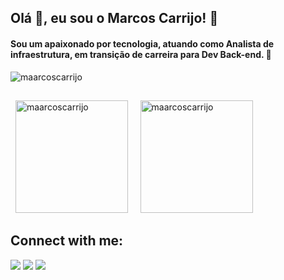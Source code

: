 ## Olá 👋, eu sou o Marcos Carrijo! 👻

#### Sou um apaixonado por tecnologia, atuando como Analista de infraestrutura, em transição de carreira para Dev Back-end. 🚀

<p align="left"> <img src="https://komarev.com/ghpvc/?username=maarcoscarrijo&label=Profile%20views&color=0e75b6&style=flat" alt="maarcoscarrijo" /> </p>

##

<div>
  &nbsp;&nbsp;<img height="180em" src="https://github-readme-stats.vercel.app/api?username=maarcoscarrijo&theme=gotham&show_icons=true?theme=react&locale=en" alt="maarcoscarrijo" />&nbsp;&nbsp;
  &nbsp;&nbsp;<img height="180em" src="https://github-readme-stats.vercel.app/api/top-langs?username=maarcoscarrijo&theme=gotham&show_icons=true&locale=en&layout=compact" alt="maarcoscarrijo" />&nbsp;&nbsp;
</div>

##

## Connect with me:

<div> 
  <a href="https://instagram.com/maarcoscarrijo" target="_blank"><img src="https://img.shields.io/badge/-Instagram-%23E4405F?style=for-the-badge&logo=instagram&logoColor=white" target="_blank"></a>
  <a href = "mailto:carnijo.x@gmail.com"><img src="https://img.shields.io/badge/-Gmail-%23333?style=for-the-badge&logo=gmail&logoColor=white" target="_blank"></a>
  <a href="https://www.linkedin.com/in/marcoscarrijo" target="_blank"><img src="https://img.shields.io/badge/-LinkedIn-%230077B5?style=for-the-badge&logo=linkedin&logoColor=white" target="_blank"></a> 
</div>

##


<!--
**maarcoscarrijo/maarcoscarrijo** is a ✨ _special_ ✨ repository because its `README.md` (this file) appears on your GitHub profile.

Here are some ideas to get you started:

- 🔭 I’m currently working on ...
- 🌱 I’m currently learning ...
- 👯 I’m looking to collaborate on ...
- 🤔 I’m looking for help with ...
- 💬 Ask me about ...
- 📫 How to reach me: ...
-  Pronouns: ...
- ⚡ Fun fact: ...
-->
